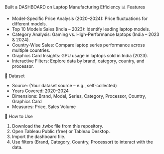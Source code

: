 Built a DASHBOARD on Laptop Manufacturing Efficiency
📊 Features
- Model-Specific Price Analysis (2020–2024): Price fluctuations for different models.
- Top 10 Models Sales (India – 2023): Identify leading laptop models.
- Category Analysis: Gaming vs. High-Performance laptops (India – 2023 & 2024).
- Country-Wise Sales: Compare laptop series performance across multiple countries.
- Graphics Card Insights: GPU usage in laptops sold in India (2023).
- Interactive Filters: Explore data by brand, category, country, and processor.

📂 Dataset
- Source: (Your dataset source – e.g., self-collected)
- Years Covered: 2020–2024
- Dimensions: Brand, Model, Series, Category, Processor, Country, Graphics Card
- Measures: Price, Sales Volume

🚀 How to Use
1. Download the .twbx file from this repository.
2. Open Tableau Public (free) or Tableau Desktop.
3. Import the dashboard file.
4. Use filters (Brand, Category, Country, Processor) to interact with the data.
